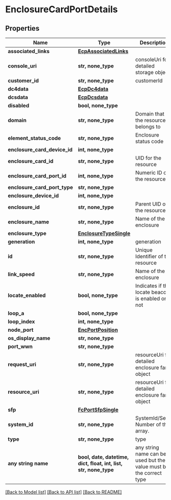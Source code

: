 # EnclosureCardPortDetails


## Properties
Name | Type | Description | Notes
------------ | ------------- | ------------- | -------------
**associated_links** | [**EcpAssociatedLinks**](EcpAssociatedLinks.md) |  | [optional] 
**console_uri** | **str, none_type** | consoleUri for detailed storage object | [optional] 
**customer_id** | **str, none_type** | customerId | [optional] 
**dc4data** | [**EcpDc4data**](EcpDc4data.md) |  | [optional] 
**dcsdata** | [**EcpDcsdata**](EcpDcsdata.md) |  | [optional] 
**disabled** | **bool, none_type** |  | [optional] 
**domain** | **str, none_type** | Domain that the resource belongs to | [optional] 
**element_status_code** | **str, none_type** | Enclosure status code | [optional] 
**enclosure_card_device_id** | **int, none_type** |  | [optional] 
**enclosure_card_id** | **str, none_type** | UID for the resource | [optional] 
**enclosure_card_port_id** | **int, none_type** | Numeric ID of the resource | [optional] 
**enclosure_card_port_type** | **str, none_type** |  | [optional] 
**enclosure_device_id** | **int, none_type** |  | [optional] 
**enclosure_id** | **str, none_type** | Parent UID of the resource | [optional] 
**enclosure_name** | **str, none_type** | Name of the enclosure | [optional] 
**enclosure_type** | [**EnclosureTypeSingle**](EnclosureTypeSingle.md) |  | [optional] 
**generation** | **int, none_type** | generation | [optional] 
**id** | **str, none_type** | Unique Identifier of the resource | [optional] 
**link_speed** | **str, none_type** | Name of the enclosure | [optional] 
**locate_enabled** | **bool, none_type** | Indicates if the locate beacon is enabled or not | [optional] 
**loop_a** | **bool, none_type** |  | [optional] 
**loop_index** | **int, none_type** |  | [optional] 
**node_port** | [**EncPortPosition**](EncPortPosition.md) |  | [optional] 
**os_display_name** | **str, none_type** |  | [optional] 
**port_wwn** | **str, none_type** |  | [optional] 
**request_uri** | **str, none_type** | resourceUri for detailed enclosure fan object | [optional] 
**resource_uri** | **str, none_type** | resourceUri for detailed enclosure fan object | [optional] 
**sfp** | [**FcPortSfpSingle**](FcPortSfpSingle.md) |  | [optional] 
**system_id** | **str, none_type** | SystemId/Serial Number  of the array. | [optional] 
**type** | **str, none_type** | type | [optional] 
**any string name** | **bool, date, datetime, dict, float, int, list, str, none_type** | any string name can be used but the value must be the correct type | [optional]

[[Back to Model list]](../README.md#documentation-for-models) [[Back to API list]](../README.md#documentation-for-api-endpoints) [[Back to README]](../README.md)


